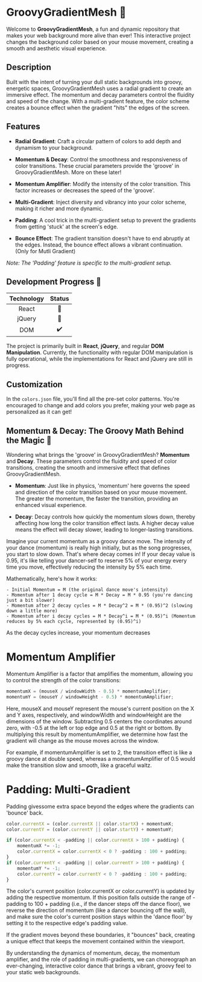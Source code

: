 # GroovyGradientMesh 🎨

Welcome to **GroovyGradientMesh**, a fun and dynamic repository that makes your web background more alive than ever! This interactive project changes the background color based on your mouse movement, creating a smooth and aesthetic visual experience.

## Description

Built with the intent of turning your dull static backgrounds into groovy, energetic spaces, GroovyGradientMesh uses a radial gradient to create an immersive effect. The momentum and decay parameters control the fluidity and speed of the change. With a multi-gradient feature, the color scheme creates a bounce effect when the gradient "hits" the edges of the screen. 

## Features

- **Radial Gradient**: Craft a circular pattern of colors to add depth and dynamism to your background.

- **Momentum & Decay**: Control the smoothness and responsiveness of color transitions. These crucial parameters provide the 'groove' in GroovyGradientMesh. More on these later!

- **Momentum Amplifier**: Modify the intensity of the color transition. This factor increases or decreases the speed of the 'groove'.

- **Multi-Gradient**: Inject diversity and vibrancy into your color scheme, making it richer and more dynamic.

- **Padding**: A cool trick in the multi-gradient setup to prevent the gradients from getting 'stuck' at the screen's edge.

- **Bounce Effect**: The gradient transition doesn't have to end abruptly at the edges. Instead, the bounce effect allows a vibrant continuation. (Only for Mutli Gradient)
  
*Note: The 'Padding' feature is specific to the multi-gradient setup.*


## Development Progress 🚧

| Technology | Status |
|:----------:|:------:|
|   React    |   🚧   |
|   jQuery   |   🚧   |
|     DOM    |   ✔️   |

The project is primarily built in **React**, **jQuery**, and regular **DOM Manipulation**. Currently, the functionality with regular DOM manipulation is fully operational, while the implementations for React and jQuery are still in progress.

## Customization

In the `colors.json` file, you'll find all the pre-set color patterns. You're encouraged to change and add colors you prefer, making your web page as personalized as it can get!

## Momentum & Decay: The Groovy Math Behind the Magic 🎩

Wondering what brings the 'groove' in GroovyGradientMesh? **Momentum** and **Decay**. These parameters control the fluidity and speed of color transitions, creating the smooth and immersive effect that defines GroovyGradientMesh.

- **Momentum**: Just like in physics, 'momentum' here governs the speed and direction of the color transition based on your mouse movement. The greater the momentum, the faster the transition, providing an enhanced visual experience.

- **Decay**: Decay controls how quickly the momentum slows down, thereby affecting how long the color transition effect lasts. A higher decay value means the effect will decay slower, leading to longer-lasting transitions.

Imagine your current momentum as a groovy dance move. The intensity of your dance (momentum) is really high initially, but as the song progresses, you start to slow down. That's where decay comes in! If your decay value is 0.95, it's like telling your dancer-self to reserve 5% of your energy every time you move, effectively reducing the intensity by 5% each time.


Mathematically, here's how it works:
```
- Initial Momentum = M (the original dance move's intensity)
- Momentum after 1 decay cycle = M * Decay = M * 0.95 (you're dancing just a bit slower)
- Momentum after 2 decay cycles = M * Decay^2 = M * (0.95)^2 (slowing down a little more)
- Momentum after i decay cycles = M * Decay^i = M * (0.95)^i (Momentum reduces by 5% each cycle, represented by (0.95)^i)
```
As the decay cycles increase, your momentum decreases

# **Momentum Amplifier** 
Momentum Amplifier is a factor that amplifies the momentum, allowing you to control the strength of the color transitions:

```javascript
momentumX = (mouseX / windowWidth - 0.5) * momentumAmplifier;
momentumY = (mouseY / windowHeight - 0.5) * momentumAmplifier;

```
Here, mouseX and mouseY represent the mouse's current position on the X and Y axes, respectively, and windowWidth and windowHeight are the dimensions of the window. Subtracting 0.5 centers the coordinates around zero, with -0.5 at the left or top edge and 0.5 at the right or bottom. By multiplying this result by momentumAmplifier, we determine how fast the gradient will change as the mouse moves across the window.

For example, if momentumAmplifier is set to 2, the transition effect is like a groovy dance at double speed, whereas a momentumAmplifier of 0.5 would make the transition slow and smooth, like a graceful waltz.

# **Padding: Multi-Gradient**
Padding givessome extra space beyond the edges where the gradients can 'bounce' back.
``` javascript
color.currentX = (color.currentX || color.startX) + momentumX;
color.currentY = (color.currentY || color.startY) + momentumY;

if (color.currentX < -padding || color.currentX > 100 + padding) {
    momentumX *= -1;
    color.currentX = color.currentX < 0 ? -padding : 100 + padding;
}
if (color.currentY < -padding || color.currentY > 100 + padding) {
    momentumY *= -1;
    color.currentY = color.currentY < 0 ? -padding : 100 + padding;
}

```
The color's current position (color.currentX or color.currentY) is updated by adding the respective momentum. If this position falls outside the range of -padding to 100 + padding (i.e., if the dancer steps off the dance floor), we reverse the direction of momentum (like a dancer bouncing off the wall), and make sure the color's current position stays within the 'dance floor' by setting it to the respective edge's padding value.

If the gradient moves beyond these boundaries, it "bounces" back, creating a unique effect that keeps the movement contained within the viewport.

By understanding the dynamics of momentum, decay, the momentum amplifier, and the role of padding in multi-gradients, we can choreograph an ever-changing, interactive color dance that brings a vibrant, groovy feel to your static web backgrounds. 



